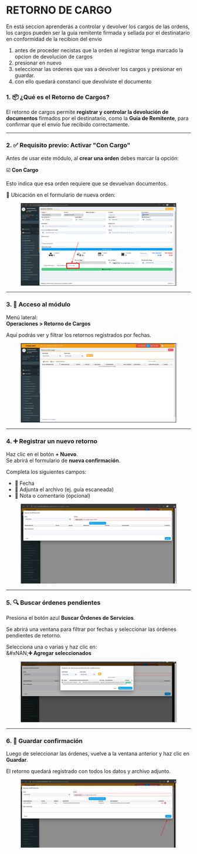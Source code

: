 # RETORNO DE CARGO

En está seccion aprenderás a controlar  y devolver los cargos de las ordens, los cargos pueden ser la guia remitente firmada y sellada por el destinatario en conformidad de la recibion del envio

1. antes de proceder necistas que la orden al registrar tenga marcado  la opcion de devolucion de cargos
2. presionar en nuevo
3. seleccionar las ordenes que vas a devolver los cargos y presionar en guardar.
4. con ello quedará constanci que devolviste el documento

### 1. 📦 ¿Qué es el Retorno de Cargos?

El retorno de cargos permite **registrar y controlar la devolución de documentos** firmados por el destinatario, como la **Guía de Remitente**, para confirmar que el envío fue recibido correctamente.

***

### 2. ✅ Requisito previo: Activar "Con Cargo"

Antes de usar este módulo, al **crear una orden** debes marcar la opción:

☑️ **Con Cargo**

Esto indica que esa orden requiere que se devuelvan documentos.

📍 Ubicación en el formulario de nueva orden:

<figure><img src="../../../.gitbook/assets/image (82).png" alt=""><figcaption></figcaption></figure>

***

### 3. 📁 Acceso al módulo

Menú lateral:\
**Operaciones > Retorno de Cargos**

Aquí podrás ver y filtrar los retornos registrados por fechas.

<figure><img src="../../../.gitbook/assets/image (83).png" alt=""><figcaption></figcaption></figure>

***

### 4. ➕ Registrar un nuevo retorno

Haz clic en el botón **+ Nuevo**.\
Se abrirá el formulario de **nueva confirmación**.

Completa los siguientes campos:

* 📅 Fecha
* 📎 Adjunta el archivo (ej. guía escaneada)
* 📝 Nota o comentario (opcional)

<figure><img src="../../../.gitbook/assets/image (84).png" alt=""><figcaption></figcaption></figure>

***

### 5. 🔍 Buscar órdenes pendientes

Presiona el botón azul **Buscar Órdenes de Servicios**.

Se abrirá una ventana para filtrar por fechas y seleccionar las órdenes pendientes de retorno.

Selecciona una o varias y haz clic en:\
&#xNAN;**➕ Agregar seleccionados**

<figure><img src="../../../.gitbook/assets/image (85).png" alt=""><figcaption></figcaption></figure>

***

### 6. 💾 Guardar confirmación

Luego de seleccionar las órdenes, vuelve a la ventana anterior y haz clic en **Guardar**.

El retorno quedará registrado con todos los datos y archivo adjunto.

<figure><img src="../../../.gitbook/assets/image (86).png" alt=""><figcaption></figcaption></figure>
